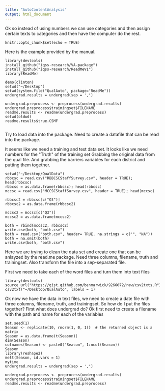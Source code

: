 ```yaml
---
title: "AutoContentAnalysis"
output: html_document
---
```


Ok so instead of using numbers we can use categories and then assign certain texts to categories and then have the computer do the rest.

```{r setup, include=FALSE}
knitr::opts_chunk$set(echo = TRUE)
```
Here is the example provided by the manual.
```{r}
library(devtools)
install_github("iqss-research/VA-package")
install_github("iqss-research/ReadMeV1")
library(ReadMe)

demo(clinton)
setwd("~/Desktop")
setwd(system.file("QualAuto", package="ReadMe"))
undergrad.results = undergrad(sep = ',')

undergrad.preprocess <- preprocess(undergrad.results)
undergrad.preprocess$trainingset$FILENAME
readme.results <- readme(undergrad.preprocess)
setwd(oldwd)
readme.results$true.CSMF


```
Try to load data into the package.  Need to create a datafile that can be read into the package. 

It seems like we need a training and test data set.  It looks like we need numbers for the "Truth" of the training set 
Grabbing the original data from the qual file.  And grabbing the barriers  variables for each district and putting them together. 

```{r}
setwd("~/Desktop/QualData")
rbbcsc = read.csv("RBBCSCStaffSurvey.csv", header = TRUE); head(rbbcsc)
rbbcsc = as.data.frame(rbbcsc); head(rbbcsc)
mccsc = read.csv("MCCSCStaffSurvey.csv", header = TRUE); head(mccsc)

rbbcsc2 = rbbcsc[c("Q3")]
rbbcsc2 = as.data.frame(rbbcsc2)

mccsc2 = mccsc[c("Q3")]
mccsc2 = as.data.frame(mccsc2)

both = rbind(mccsc2, rbbcsc2)
write.csv(both, "both.csv")
both = read.csv("both.csv", header= TRUE, na.strings = c("", "NA"))
both = na.omit(both)
write.csv(both, "both.csv")
```
Here we are trying to clean the data set and create one that can be anlayzed by the read.me package.  Need three columns, filename, truth and trainingset.  Also transform the file into a sep-separated file.

First we need to take each of the word files and turn them into text files

```{r}
library(devtools)
source_url("https://gist.github.com/benmarwick/9266072/raw/csv2txts.R")
csv2txt("~/Desktop/QualAuto", labels = 1)
```
Ok now we have the data in text files, we need to create a date file with three columns, filename, truth, and trainingset.  So how do I put the files together?  First what does undergrad do?  Ok first need to create a filename with the path and name for each of the variables  


```{r}
set.seed(1)
Season <- replicate(10, rnorm(1, 0, 1))  # the returned object is a matrix
Season = as.data.frame(t(Season))
dim(Season)
colnames(Season) <- paste0("Season", 1:ncol(Season))
Season
library(reshape2)
melt(Season, id.vars = 1)
mytime
undergrad.results = undergrad(sep = ',')

undergrad.preprocess <- preprocess(undergrad.results)
undergrad.preprocess$trainingset$FILENAME
readme.results <- readme(undergrad.preprocess)
```

